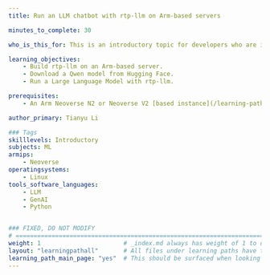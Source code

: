 ```yaml
---
title: Run an LLM chatbot with rtp-llm on Arm-based servers

minutes_to_complete: 30

who_is_this_for: This is an introductory topic for developers who are interested in running a Large Language Model (LLM) with rtp-llm on Arm-based servers. 

learning_objectives:
    - Build rtp-llm on an Arm-based server.
    - Download a Qwen model from Hugging Face.
    - Run a Large Language Model with rtp-llm.

prerequisites:
    - An Arm Neoverse N2 or Neoverse V2 [based instance](/learning-paths/servers-and-cloud-computing/csp/) from a cloud service provider or an on-premise Arm server. This Learning Path has been deployed on an AliCloud Yitian710 g8y.8xlarge instance and an AWS Graviton4 r8g.8xlarge instance to test Arm performance optimizations.

author_primary: Tianyu Li

### Tags
skilllevels: Introductory
subjects: ML
armips:
    - Neoverse
operatingsystems:
    - Linux
tools_software_languages:
    - LLM
    - GenAI
    - Python


### FIXED, DO NOT MODIFY
# ================================================================================
weight: 1                       # _index.md always has weight of 1 to order correctly
layout: "learningpathall"       # All files under learning paths have this same wrapper
learning_path_main_page: "yes"  # This should be surfaced when looking for related content. Only set for _index.md of learning path content.
---
```

